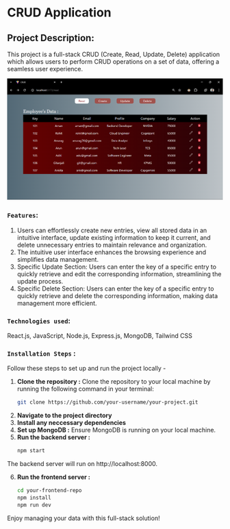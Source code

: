 # CRUD Application

## Project Description: 
This project is a full-stack CRUD (Create, Read, Update, Delete) application which allows users to perform CRUD operations on a set of data, offering a seamless user experience.


![Image Description](clientside/src/assets/CRUD.png)

### `Features`:
1. Users can effortlessly create new entries, view all stored data in an intuitive interface, update existing information to keep it current, and delete unnecessary entries to maintain relevance and organization.
2. The intuitive user interface enhances the browsing experience and simplifies data management.
3. Specific Update Section: Users can enter the key of a specific entry to quickly retrieve and edit the corresponding information, streamlining the update process.
4. Specific Delete Section: Users can enter the key of a specific entry to quickly retrieve and delete the corresponding information, making data management more efficient.


### `Technologies used`: 
React.js, JavaScript, Node.js, Express.js, MongoDB, Tailwind CSS


### `Installation Steps` :
Follow these steps to set up and run the project locally -

1. **Clone the repository :**
   Clone the repository to your local machine by running the following command in your terminal:
   ```sh
   git clone https://github.com/your-username/your-project.git
2. **Navigate to the project directory**
3. **Install any neccessary dependencies**
4. **Set up MongoDB :**
   Ensure MongoDB is running on your local machine.
5. **Run the backend server :**
   ```sh
   npm start
  The backend server will run on http://localhost:8000.

6. **Run the frontend server :**
   ```sh
   cd your-frontend-repo
   npm install
   npm run dev

 Enjoy managing your data with this full-stack solution!
